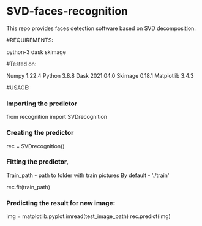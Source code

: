 # SVD-faces-recognition
This repo provides faces detection software based on SVD decomposition.


#REQUIREMENTS:

python-3 
dask
skimage

#Tested on:

Numpy 1.22.4
Python 3.8.8
Dask 2021.04.0
Skimage 0.18.1
Matplotlib 3.4.3

#USAGE:

### Importing the predictor
from recognition import SVDrecognition

### Creating the predictor
rec = SVDrecognition()

### Fitting the predictor, 
Train_path - path to folder with train pictures
By default - './train'

rec.fit(train_path)

### Predicting the result for new image:
img = matplotlib.pyplot.imread(test_image_path)
rec.predict(img)

